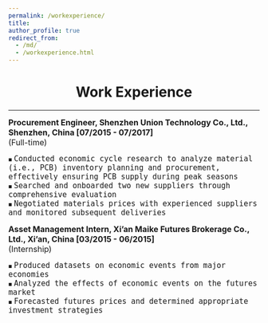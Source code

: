 ```yaml
---
permalink: /workexperience/
title: 
author_profile: true
redirect_from: 
  - /md/
  - /workexperience.html
---
```



# <center> Work Experience </center>
- - -

<style>
.custom-bullet {
    list-style-type: none;
    padding-left: 0;
}

.custom-bullet li::before {
    content: "\25A0"; /* Unicode character for a small square */
    font-size: 8px; /* Adjust this value to change the icon size */
    margin-right: 0.5em; /* Adjust this value to control the spacing */
}
</style>



<ul class="custom-bullet">
  <span style="font-size: 16px;"><strong>Procurement Engineer, Shenzhen Union Technology Co., Ltd., Shenzhen, China [07/2015 - 07/2017]</strong></span><br>
  <span style="font-size: 16px;">(Full-time)</span>
    <ul class="custom-bullet">
      <li><span style="font-size: 15px; font-family: monospace;">Conducted economic cycle research to analyze material (i.e., PCB) inventory planning and procurement, effectively ensuring PCB supply during peak seasons</span></li>
      <li><span style="font-size: 15px; font-family: monospace;">Searched and onboarded two new suppliers through comprehensive evaluation</span></li>
      <li><span style="font-size: 15px; font-family: monospace;">Negotiated materials prices with experienced suppliers and monitored subsequent deliveries</span></li>
     </ul>
  </ul>
  


<ul class="custom-bullet">
  <span style="font-size: 16px;"><strong>Asset Management Intern, Xi’an Maike Futures Brokerage Co., Ltd., Xi’an, China [03/2015 - 06/2015]</strong></span><br>
  <span style="font-size: 16px;">(Internship)</span>
    <ul class="custom-bullet">
      <li><span style="font-size: 15px; font-family: monospace;">Produced datasets on economic events from major economies</span></li>
      <li><span style="font-size: 15px; font-family: monospace;">Analyzed the effects of economic events on the futures market</span></li>
      <li><span style="font-size: 15px; font-family: monospace;">Forecasted futures prices and determined appropriate investment strategies</span></li>
     </ul>
</ul>



<!--
<span style="font-size: 17px;"><strong>Full-time Job</strong></span>
<ul class="custom-bullet">
  <span style="font-size: 16px;"><strong>Procurement Engineer, Shenzhen Union Technology Co., Ltd., Shenzhen, China [07/2015 - 07/2017]</strong></span>
    <ul class="custom-bullet">
      <li><span style="font-size: 15px; font-family: monospace;">Conducted economic cycle research to analyze material (i.e., PCB) inventory planning and procurement, effectively ensuring PCB supply during peak seasons</span></li>
      <li><span style="font-size: 15px; font-family: monospace;">Searched and onboarded two new suppliers through comprehensive evaluation</span></li>
      <li><span style="font-size: 15px; font-family: monospace;">Negotiated materials prices with experienced suppliers and monitored subsequent deliveries</span></li>
     </ul>
  </ul>
  
<br>

<span style="font-size: 17px;"><strong>Internship</strong></span>
<ul class="custom-bullet">
  <span style="font-size: 16px;"><strong>Asset Management Intern, Xi’an Maike Futures Brokerage Co., Ltd., Xi’an, China [03/2015 - 06/2015]</strong></span>
    <ul class="custom-bullet">
      <li><span style="font-size: 15px; font-family: monospace;">Produced datasets on economic events from major economies</span></li>
      <li><span style="font-size: 15px; font-family: monospace;">Analyzed the effects of economic events on the futures market</span></li>
      <li><span style="font-size: 15px; font-family: monospace;">Forecasted futures prices and determined appropriate investment strategies</span></li>
     </ul>
</ul>
-->
